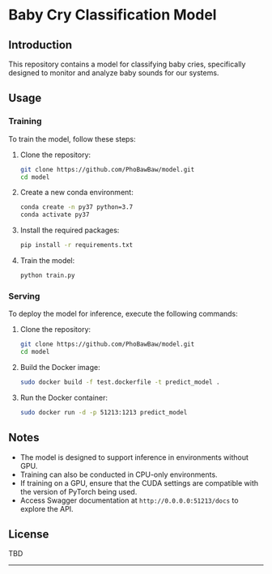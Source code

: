 # Baby Cry Classification Model

## Introduction

This repository contains a model for classifying baby cries, specifically designed to monitor and analyze baby sounds for our systems.

## Usage

### Training

To train the model, follow these steps:

1. Clone the repository:
   ```bash
   git clone https://github.com/PhoBawBaw/model.git
   cd model
   ```
   
2. Create a new conda environment:
   ```bash
   conda create -n py37 python=3.7
   conda activate py37
   ```

3. Install the required packages:
   ```bash
   pip install -r requirements.txt
   ```

4. Train the model:
   ```bash
   python train.py
   ```

### Serving

To deploy the model for inference, execute the following commands:

1. Clone the repository:
   ```bash
   git clone https://github.com/PhoBawBaw/model.git
   cd model
   ```

2. Build the Docker image:
   ```bash
   sudo docker build -f test.dockerfile -t predict_model .
   ```

3. Run the Docker container:
   ```bash
   sudo docker run -d -p 51213:1213 predict_model
   ```

## Notes

- The model is designed to support inference in environments without GPU.
- Training can also be conducted in CPU-only environments.
- If training on a GPU, ensure that the CUDA settings are compatible with the version of PyTorch being used.
- Access Swagger documentation at `http://0.0.0.0:51213/docs` to explore the API.

## License

TBD

---
